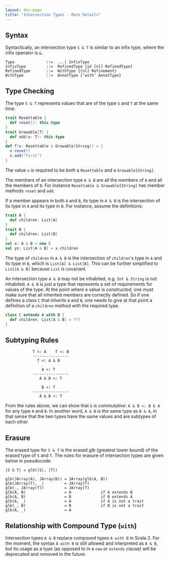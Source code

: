 ```yaml
---
layout: doc-page
title: "Intersection Types - More Details"
---
```


## Syntax

Syntactically, an intersection type `S & T` is similar to an infix type,
where the infix operator is `&`.

```
Type              ::=  ...| InfixType
InfixType         ::=  RefinedType {id [nl] RefinedType}
RefinedType       ::=  WithType {[nl] Refinement}
WithType          ::=  AnnotType {‘with’ AnnotType}
```

## Type Checking

The type `S & T` represents values that are of the type `S` and `T` at the same time.

```scala
trait Resettable {
  def reset(): this.type
}
trait Growable[T] {
  def add(x: T): this.type
}
def f(x: Resettable & Growable[String]) = {
  x.reset()
  x.add("first")
}
```

The value `x` is required to be _both_ a `Resettable` and a
`Growable[String]`.

The members of an intersection type `A & B` are all the members of `A` and all
the members of `B`.  For instance `Resettable & Growable[String]`
has member methods `reset` and `add`.

If a member appears in both `A` and `B`, its type in `A & B` is the intersection
of its type in `A` and its type in `B`. For instance, assume the definitions:

```scala
trait A {
  def children: List[A]
}
trait B {
  def children: List[B]
}
val x: A & B = new C
val ys: List[A & B] = x.children
```

The type of `children` in `A & B` is the intersection of `children`'s
type in `A` and its type in `B`, which is `List[A] & List[B]`. This
can be further simplified to `List[A & B]` because `List` is
covariant.

An intersection type `A & B` may not be inhabited, e.g. `Int & String` is not inhabited.
`A & B` is just a type that represents a set of requirements for
values of the type. At the point where a value is _constructed_, one
must make sure that all inherited members are correctly defined.
So if one defines a class `C` that inherits `A` and `B`, one needs
to give at that point a definition of a `children` method with the required type.

```scala
class C extends A with B {
  def children: List[A & B] = ???
}
```

## Subtyping Rules

```
            T <: A    T <: B
            ----------------
              T <: A & B

                A <: T
            ----------------
               A & B <: T

                B <: T
            ----------------
               A & B <: T
```

From the rules above, we can show that `&` is _commutative_: `A & B <: B & A` for any type `A` and `B`.
In another word, `A & B` is the same type as `B & A`, in that sense that the two types
have the same values and are subtypes of each other.

## Erasure

The erased type for `S & T` is the erased _glb_ (greatest lower bound) of the
erased type of `S` and `T`. The rules for erasure of intersection types are given
below in pseudocode:

```
|S & T| = glb(|S|, |T|)

glb(JArray(A), JArray(B)) = JArray(glb(A, B))
glb(JArray(T), _)         = JArray(T)
glb(_, JArray(T))         = JArray(T)
glb(A, B)                 = A             if A extends B
glb(A, B)                 = B             if B extends A
glb(A, _)                 = A             if A is not a trait
glb(_, B)                 = B             if B is not a trait
glb(A, _)                 = A
```

## Relationship with Compound Type (`with`)

Intersection types `A & B` replace compound types `A with B` in Scala 2. For the
moment, the syntax `A with B` is still allowed and interpreted as `A & B`, but
its usage as a type (as opposed to in a `new` or `extends` clause) will be
deprecated and removed in the future.
